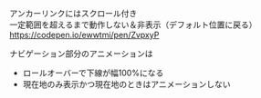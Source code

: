 アンカーリンクにはスクロール付き  
一定範囲を超えるまで動作しない＆非表示（デフォルト位置に戻る）  
https://codepen.io/ewwtmi/pen/ZvpxyP

ナビゲーション部分のアニメーションは

- ロールオーバーで下線が幅100%になる
- 現在地のみ表示かつ現在地のときはアニメーションしない